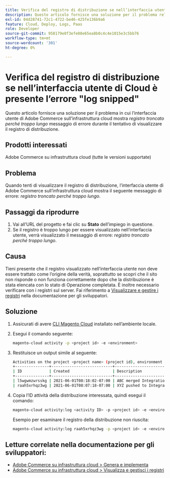 ```yaml
---
title: Verifica del registro di distribuzione se nell’interfaccia utente di Cloud è presente l’errore "log snipped"
description: Questo articolo fornisce una soluzione per il problema relativo all’interfaccia utente di Adobe Commerce sull’infrastruttura cloud, dove viene visualizzato il messaggio di errore *log snipped a causa della lunghezza eccessiva* durante il tentativo di visualizzare il registro di distribuzione.
exl-id: 04d28741-72c1-4722-be46-425fe136b9a6
feature: Cloud, Deploy, Logs, Paas
role: Developer
source-git-commit: 958179e0f3efe08e65ea8b0c4c4e1015e3c5bb76
workflow-type: tm+mt
source-wordcount: '301'
ht-degree: 0%

---
```


# Verifica del registro di distribuzione se nell’interfaccia utente di Cloud è presente l’errore &quot;log snipped&quot;

Questo articolo fornisce una soluzione per il problema in cui l’interfaccia utente di Adobe Commerce sull’infrastruttura cloud mostra *registro troncato perché troppo lungo* messaggio di errore durante il tentativo di visualizzare il registro di distribuzione.

## Prodotti interessati

Adobe Commerce su infrastruttura cloud (tutte le versioni supportate)

## Problema

Quando tenti di visualizzare il registro di distribuzione, l’interfaccia utente di Adobe Commerce sull’infrastruttura cloud mostra il seguente messaggio di errore: *registro troncato perché troppo lungo*.

## Passaggi da riprodurre

1. Vai all’URL del progetto e fai clic su **Stato** dell’impiego in questione.
1. Se il registro è troppo lungo per essere visualizzato nell’interfaccia utente, verrà visualizzato il messaggio di errore: *registro troncato perché troppo lungo*.

## Causa

Tieni presente che il registro visualizzato nell’interfaccia utente non deve essere trattato come l’origine della verità, soprattutto se scopri che il sito non risponde o non funziona correttamente dopo che la distribuzione è stata elencata con lo stato di Operazione completata. È inoltre necessario verificare con i registri sul server. Fai riferimento a [Visualizzare e gestire i registri](https://experienceleague.adobe.com/docs/commerce-cloud-service/user-guide/develop/test/log-locations.html) nella documentazione per gli sviluppatori.

## Soluzione

1. Assicurati di avere [CLI Magento Cloud](https://experienceleague.adobe.com/docs/commerce-cloud-service/user-guide/dev-tools/cloud-cli.html) installato nell’ambiente locale.
1. Esegui il comando seguente:

   ```bash
   magento-cloud activity -p <project id> -e <environment>
   ```

1. Restituisce un output simile al seguente:

   ```bash
   Activities on the project <project name> (project id), environment <environment>:
   +---------------+---------------------------+-------------------------------------+----------+----------+---------+
   | ID            | Created                   | Description                         | Progress | State    | Result  |
   +---------------+---------------------------+-------------------------------------+----------+----------+---------+
   | l5wgwmzwrsskg | 2021-06-01T08:18:02-07:00 | ABC merged Integration into Staging | 100%     | complete | success |
   | raah5xrhqz3wg | 2021-06-01T08:07:18-07:00 | XYZ pushed to Integration           | 100%     | complete | failure |
   ```

1. Copia l’ID attività della distribuzione interessata, quindi esegui il comando:

   ```bash
   magento-cloud activity:log <activity ID> -p <project id> -e <environment>
   ```

   Esempio per esaminare il registro della distribuzione non riuscita:

   ```bash
   magento-cloud activity:log raah5xrhqz3wg -p <project id> -e <environment>
   ```

## Letture correlate nella documentazione per gli sviluppatori:

* [Adobe Commerce su infrastruttura cloud > Genera e implementa](https://experienceleague.adobe.com/docs/commerce-cloud-service/user-guide/configure/env/configure-env-yaml.html)
* [Adobe Commerce su infrastruttura cloud > Visualizza e gestisci i registri](https://experienceleague.adobe.com/docs/commerce-cloud-service/user-guide/develop/test/log-locations.html)
